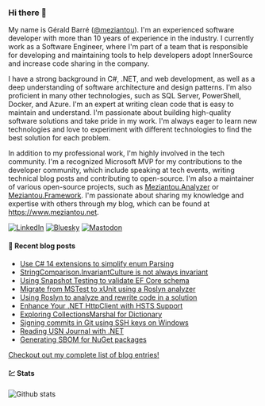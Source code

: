 ### Hi there 👋

My name is Gérald Barré ([@meziantou](https://twitter.com/meziantou)). I'm an experienced software developer with more than 10 years of experience in the industry. I currently work as a Software Engineer, where I'm part of a team that is responsible for developing and maintaining tools to help developers adopt InnerSource and increase code sharing in the company.

I have a strong background in C#, .NET, and web development, as well as a deep understanding of software architecture and design patterns. I'm also proficient in many other technologies, such as SQL Server, PowerShell, Docker, and Azure. I'm an expert at writing clean code that is easy to maintain and understand. I'm passionate about building high-quality software solutions and take pride in my work. I'm always eager to learn new technologies and love to experiment with different technologies to find the best solution for each problem.

In addition to my professional work, I'm highly involved in the tech community. I'm a recognized Microsoft MVP for my contributions to the developer community, which include speaking at tech events, writing technical blog posts and contributing to open-source. I'm also a maintainer of various open-source projects, such as [Meziantou.Analyzer](https://github.com/meziantou/Meziantou.Analyzer) or [Meziantou.Framework](https://github.com/meziantou/Meziantou.Framework). I'm passionate about sharing my knowledge and expertise with others through my blog, which can be found at <https://www.meziantou.net>.

[![LinkedIn](https://custom-icon-badges.demolab.com/badge/LinkedIn-0A66C2?logo=linkedin-white&logoColor=fff)](https://www.linkedin.com/in/meziantou/)
[![Bluesky](https://img.shields.io/badge/Bluesky-0285FF?logo=bluesky&logoColor=fff)](https://bsky.app/profile/meziantou.net)
[![Mastodon](https://img.shields.io/badge/Mastodon-6364FF?logo=mastodon&logoColor=fff)](https://hachyderm.io/@meziantou)

#### 📗 Recent blog posts

<!--START_SECTION:feed-->
* [Use C# 14 extensions to simplify enum Parsing](https:&#x2F;&#x2F;www.meziantou.net&#x2F;use-csharp-14-extensions-to-simplify-enum-parsing.htm?utm_medium&#x3D;social&amp;utm_source&#x3D;syndication)
* [StringComparison.InvariantCulture is not always invariant](https:&#x2F;&#x2F;www.meziantou.net&#x2F;stringcomparison-invariantculture-is-not-always-invariant.htm?utm_medium&#x3D;social&amp;utm_source&#x3D;syndication)
* [Using Snapshot Testing to validate EF Core schema](https:&#x2F;&#x2F;www.meziantou.net&#x2F;using-snapshot-testing-to-validate-ef-core-schema.htm?utm_medium&#x3D;social&amp;utm_source&#x3D;syndication)
* [Migrate from MSTest to xUnit using a Roslyn analyzer](https:&#x2F;&#x2F;www.meziantou.net&#x2F;migrate-from-mstest-to-xunit-using-a-roslyn-analyzer.htm?utm_medium&#x3D;social&amp;utm_source&#x3D;syndication)
* [Using Roslyn to analyze and rewrite code in a solution](https:&#x2F;&#x2F;www.meziantou.net&#x2F;using-roslyn-to-analyze-and-rewrite-code-in-a-solution.htm?utm_medium&#x3D;social&amp;utm_source&#x3D;syndication)
* [Enhance Your .NET HttpClient with HSTS Support](https:&#x2F;&#x2F;www.meziantou.net&#x2F;hsts-for-httpclient-in-dotnet.htm?utm_medium&#x3D;social&amp;utm_source&#x3D;syndication)
* [Exploring CollectionsMarshal for Dictionary](https:&#x2F;&#x2F;www.meziantou.net&#x2F;exploring-collectionsmarshal-for-dictionary.htm?utm_medium&#x3D;social&amp;utm_source&#x3D;syndication)
* [Signing commits in Git using SSH keys on Windows](https:&#x2F;&#x2F;www.meziantou.net&#x2F;signing-commits-in-git-using-ssh-keys-on-windows.htm?utm_medium&#x3D;social&amp;utm_source&#x3D;syndication)
* [Reading USN Journal with .NET](https:&#x2F;&#x2F;www.meziantou.net&#x2F;reading-usn-journal-with-dotnet.htm?utm_medium&#x3D;social&amp;utm_source&#x3D;syndication)
* [Generating SBOM for NuGet packages](https:&#x2F;&#x2F;www.meziantou.net&#x2F;generating-sbom-for-nuget-packages.htm?utm_medium&#x3D;social&amp;utm_source&#x3D;syndication)
<!--END_SECTION:feed-->

[Checkout out my complete list of blog entries!](https://www.meziantou.net/archives.htm)

#### 💹 Stats

![Github stats](https://github-readme-stats.vercel.app/api?username=meziantou&show_icons=true&hide_border=true)
